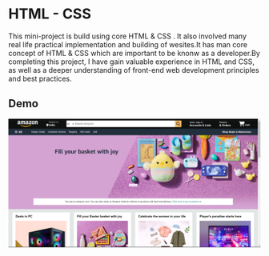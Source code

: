 # HTML - CSS

This mini-project is build using core HTML & CSS . It also involved many real life practical implementation and building of wesites.It has man core concept of HTML & CSS which are important to be knonw as a developer.By completing this project, I have gain valuable experience in HTML and CSS, as well as a deeper understanding of front-end web development principles and best practices.

## Demo

![Header](img/Amazon.png)
